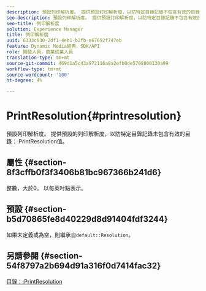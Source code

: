```yaml
---
description: 預設列印解析度。 提供預設打印解析度，以防特定目錄記錄不包含有效的目錄PrintResolution值。
seo-description: 預設列印解析度。 提供預設打印解析度，以防特定目錄記錄不包含有效的目錄PrintResolution值。
seo-title: 列印解析度
solution: Experience Manager
title: 列印解析度
uuid: 6333c630-2df1-4eb1-b2fb-e67692f747eb
feature: Dynamic Media經典，SDK/API
role: 開發人員，商業從業人員
translation-type: tm+mt
source-git-commit: 469d1a5c43a972116a8a2efb0de5708800130a99
workflow-type: tm+mt
source-wordcount: '100'
ht-degree: 4%

---
```



# PrintResolution{#printresolution}

預設列印解析度。 提供預設的列印解析度，以防特定目錄記錄未包含有效的目錄：:PrintResolution值。

## 屬性 {#section-8f3cffb0f3f3406b81bc967366b241d6}

整數，大於0。 以每英吋點表示。

## 預設 {#section-b5d70865fe8d40229d8d91404fdf3244}

如果未定義或為空，則繼承自`default::Resolution`。

## 另請參閱 {#section-54f8797a2b694d91a316f0d7414fac32}

[目錄：:PrintResolution](../../../../../is-api/image-catalog/image-serving-api-ref/c-image-catalog-reference/c-image-svg-data-reference/c-image-data-reference/r-printresolution-cat.md#reference-4ebb2e136995470b84b7c5e10cb8e5f5)
